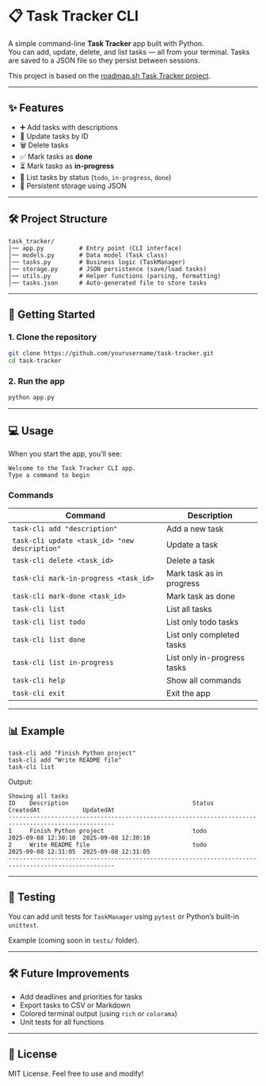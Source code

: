 
# 📋 Task Tracker CLI

A simple command-line **Task Tracker** app built with Python.  
You can add, update, delete, and list tasks — all from your terminal. Tasks are saved to a JSON file so they persist between sessions.

This project is based on the [roadmap.sh Task Tracker project](https://roadmap.sh/projects/task-tracker).

---

## ✨ Features
- ➕ Add tasks with descriptions  
- 📝 Update tasks by ID  
- 🗑️ Delete tasks  
- ✅ Mark tasks as **done**  
- ⏳ Mark tasks as **in-progress**  
- 📂 List tasks by status (`todo`, `in-progress`, `done`)  
- 💾 Persistent storage using JSON  

---

## 🛠️ Project Structure
```
task_tracker/
│── app.py          # Entry point (CLI interface)
│── models.py       # Data model (Task class)
│── tasks.py        # Business logic (TaskManager)
│── storage.py      # JSON persistence (save/load tasks)
│── utils.py        # Helper functions (parsing, formatting)
│── tasks.json      # Auto-generated file to store tasks
```

---

## 🚀 Getting Started

### 1. Clone the repository
```bash
git clone https://github.com/yourusername/task-tracker.git
cd task-tracker
```

### 2. Run the app
```bash
python app.py
```

---

## 💻 Usage

When you start the app, you’ll see:

```
Welcome to the Task Tracker CLI app.
Type a command to begin
```

### Commands

| Command | Description |
|---------|-------------|
| `task-cli add "description"` | Add a new task |
| `task-cli update <task_id> "new description"` | Update a task |
| `task-cli delete <task_id>` | Delete a task |
| `task-cli mark-in-progress <task_id>` | Mark task as in progress |
| `task-cli mark-done <task_id>` | Mark task as done |
| `task-cli list` | List all tasks |
| `task-cli list todo` | List only todo tasks |
| `task-cli list done` | List only completed tasks |
| `task-cli list in-progress` | List only in-progress tasks |
| `task-cli help` | Show all commands |
| `task-cli exit` | Exit the app |

---

## 📊 Example

```
task-cli add "Finish Python project"
task-cli add "Write README file"
task-cli list
```

Output:

```
Showing all tasks
ID    Description                                   Status          CreatedAt            UpdatedAt
----------------------------------------------------------------------------------------------------
1     Finish Python project                         todo            2025-09-08 12:30:10  2025-09-08 12:30:10
2     Write README file                             todo            2025-09-08 12:31:05  2025-09-08 12:31:05
----------------------------------------------------------------------------------------------------
```

---

## 🧪 Testing
You can add unit tests for `TaskManager` using `pytest` or Python’s built-in `unittest`.

Example (coming soon in `tests/` folder).

---

## 🛠️ Future Improvements
- Add deadlines and priorities for tasks  
- Export tasks to CSV or Markdown  
- Colored terminal output (using `rich` or `colorama`)  
- Unit tests for all functions  

---

## 📜 License
MIT License. Feel free to use and modify!  
